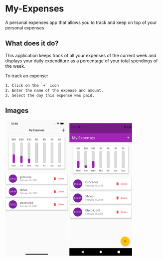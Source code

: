 # My-Expenses
A personal expenses app that allows you to track and keep on top of your personal expenses

## What does it do?

This application keeps track of all your expenses of the current week and displays your daily expenditure as a percentage of your total spendings of the week.

To track an expense:

    1. Click on the `+` icon
    2. Enter the name of the expense and amount.
    3. Select the day this expense was paid.

## Images

<img src="images/ios.png" alt="iPhone 12 Pro Max" width="40%" height="50%">
<img src="images/android.png" alt="Pixel 4" width="40%" height="50%">

